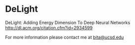 # DeLight
DeLight: Adding Energy Dimension To Deep Neural Networks
http://dl.acm.org/citation.cfm?id=2934599

For more information please contact me at bita@ucsd.edu
